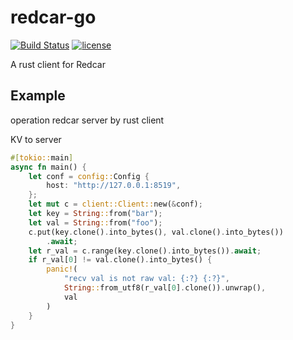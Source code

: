# redcar-go
[![Build Status](https://github.com/redcar-io/client-go/workflows/Go/badge.svg)](https://github.com/redcar-io/client-go/actions)
[![license](https://img.shields.io/badge/license-Apache2-orange.svg?style=flat)](https://github.com/redcar-io/client-go/main/LICENSE)

A rust client for Redcar

## Example
operation redcar server by rust client

KV to server
```rust
#[tokio::main]
async fn main() {
    let conf = config::Config {
        host: "http://127.0.0.1:8519",
    };
    let mut c = client::Client::new(&conf);
    let key = String::from("bar");
    let val = String::from("foo");
    c.put(key.clone().into_bytes(), val.clone().into_bytes())
        .await;
    let r_val = c.range(key.clone().into_bytes()).await;
    if r_val[0] != val.clone().into_bytes() {
        panic!(
            "recv val is not raw val: {:?} {:?}",
            String::from_utf8(r_val[0].clone()).unwrap(),
            val
        )
    }
}
```
